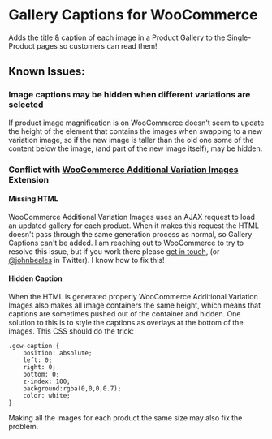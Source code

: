 # Gallery Captions for WooCommerce

Adds the title & caption of each image in a Product Gallery to the Single-Product pages so customers can read them!


## Known Issues:

### Image captions may be hidden when different variations are selected
If product image magnification is on WooCommerce doesn't seem to update the height of the element that contains the images when swapping to a new variation image, so if the new image is taller than the old one some of the content below the image, (and part of the new image itself), may be hidden.

### Conflict with [WooCommerce Additional Variation Images](https://woocommerce.com/products/woocommerce-additional-variation-images/) Extension

#### Missing HTML
WooCommerce Additional Variation Images uses an AJAX request to load an updated gallery for each product. When it makes this request the HTML doesn't pass through the same generation process as normal, so Gallery Captions can't be added. I am reaching out to WooCommerce to try to resolve this issue, but if you work there please [get in touch](https://johnbeales.com/get-in-touch/), (or [@johnbeales](https://twitter.com/johnbeales) in Twitter). I know how to fix this!

#### Hidden Caption
When the HTML is generated properly WooCommerce Additional Variation Images also makes all image containers the same height, which means that captions are sometimes pushed out of the container and hidden. One solution to this is to style the captions as overlays at the bottom of the images. This CSS should do the trick:

```
.gcw-caption {
    position: absolute;
    left: 0;
    right: 0;
    bottom: 0;
    z-index: 100;
    background:rgba(0,0,0,0.7);
    color: white;
}
```

Making all the images for each product the same size may also fix the problem.